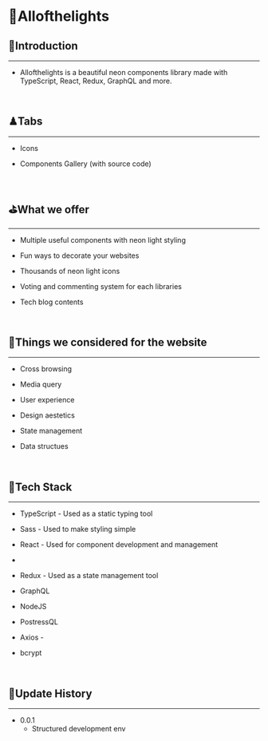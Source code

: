 # 🌟Allofthelights

## 💮Introduction

---

- Allofthelights is a beautiful neon components library made with TypeScript, React, Redux, GraphQL and more.

<br/>

## ♟Tabs

---

- Icons

- Components Gallery (with source code)

<br/>

## ⛳What we offer

---

- Multiple useful components with neon light styling

- Fun ways to decorate your websites

- Thousands of neon light icons

- Voting and commenting system for each libraries

- Tech blog contents

<br/>

## 🎲Things we considered for the website

---

- Cross browsing

- Media query

- User experience

- Design aestetics

- State management

- Data structues

<br/>

## 🔧Tech Stack

---

- TypeScript - Used as a static typing tool

- Sass - Used to make styling simple

- React - Used for component development and management
-
- Redux - Used as a state management tool

- GraphQL

- NodeJS

- PostressQL

- Axios -

- bcrypt

<br/>

## 🎯Update History

---

- 0.0.1
  - Structured development env

